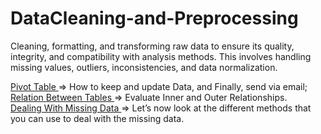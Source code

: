 # DataCleaning-and-Preprocessing
Cleaning, formatting, and transforming raw data to ensure its quality, integrity, and compatibility with analysis methods. This involves handling missing values, outliers, inconsistencies, and data normalization.

<a href="https://github.com/marceloudo/DataCleaning-and-Preprocessing/blob/main/Pivot%20Table.ipynb">
Pivot Table </a>=> How to keep and update Data, and Finally, send via email;<br>
<a href="https://github.com/marceloudo/DataCleaning-and-Preprocessing/blob/main/Relationship%20between%20Tables.ipynb">
Relation Between Tables </a> => Evaluate Inner and Outer Relationships.<br>
<a href="https://github.com/marceloudo/DataCleaning-and-Preprocessing/blob/main/Dealing%20With%20Missing%20Data.ipynb">
Dealing With Missing Data </a> => Let’s now look at the different methods that you can use to deal with the missing data.
